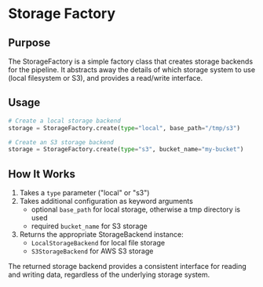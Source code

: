 # Storage Factory

## Purpose
The StorageFactory is a simple factory class that creates storage backends for the pipeline. It abstracts away the details of which storage system to use (local filesystem or S3), and provides a read/write interface.

## Usage

```python
# Create a local storage backend
storage = StorageFactory.create(type="local", base_path="/tmp/s3")

# Create an S3 storage backend
storage = StorageFactory.create(type="s3", bucket_name="my-bucket")
```

## How It Works
1. Takes a `type` parameter ("local" or "s3")
2. Takes additional configuration as keyword arguments
    - optional `base_path` for local storage, otherwise a tmp directory is used
    - required `bucket_name` for S3 storage
3. Returns the appropriate StorageBackend instance:
   - `LocalStorageBackend` for local file storage
   - `S3StorageBackend` for AWS S3 storage

The returned storage backend provides a consistent interface for reading and writing data, regardless of the underlying storage system.